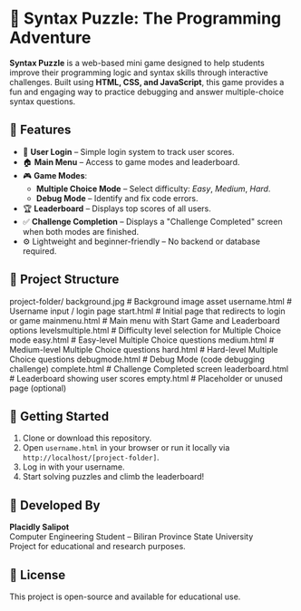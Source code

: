 # 🧩 Syntax Puzzle: The Programming Adventure

**Syntax Puzzle** is a web-based mini game designed to help students improve their programming logic and syntax skills through interactive challenges. Built using **HTML, CSS, and JavaScript**, this game provides a fun and engaging way to practice debugging and answer multiple-choice syntax questions.

## 🎯 Features

- 🔐 **User Login** – Simple login system to track user scores.
- 🏠 **Main Menu** – Access to game modes and leaderboard.
- 🎮 **Game Modes**:
  - **Multiple Choice Mode** – Select difficulty: *Easy*, *Medium*, *Hard*.
  - **Debug Mode** – Identify and fix code errors.
- 🏆 **Leaderboard** – Displays top scores of all users.
- ✅ **Challenge Completion** – Displays a "Challenge Completed" screen when both modes are finished.
- ⚙️ Lightweight and beginner-friendly – No backend or database required.

## 📂 Project Structure

project-folder/ 
background.jpg # Background image asset 
username.html # Username input / login page 
start.html # Initial page that redirects to login or game 
mainmenu.html # Main menu with Start Game and Leaderboard options 
levelsmultiple.html # Difficulty level selection for Multiple Choice mode 
easy.html # Easy-level Multiple Choice questions 
medium.html # Medium-level Multiple Choice questions
hard.html # Hard-level Multiple Choice questions
debugmode.html # Debug Mode (code debugging challenge)
complete.html # Challenge Completed screen
leaderboard.html # Leaderboard showing user scores
empty.html # Placeholder or unused page (optional)

## 🚀 Getting Started

1. Clone or download this repository.
2. Open `username.html` in your browser or run it locally via `http://localhost/[project-folder]`.
3. Log in with your username.
4. Start solving puzzles and climb the leaderboard!

## 👤 Developed By

**Placidly Salipot**  
Computer Engineering Student – Biliran Province State University  
Project for educational and research purposes.

## 📄 License

This project is open-source and available for educational use.
